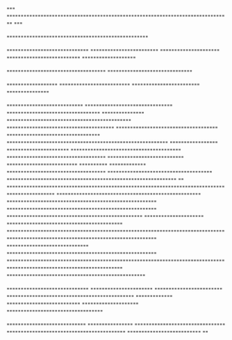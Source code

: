 """
"""""""""""""""""""""""""""""""""""""""""""""""""""""""""""""""""""""""""""""""
"""

""""""""""""""""""""""""""""""""""""""""""""""""""

"""""""""""""""""""""""""""""
""""""""""""""""""""""""
"""""""""""""""""""""
""""""""""""""""""""""""""
"""""""""""""""""""


"""""""""""""""""""""""""""""""""""
""""""""""""""""""""""""""""""

""""""""""""""""""
"""""""""""""""""""""""""
""""""""""""""""""""""""
"""""""""""""""

"""""""""""""""""""""""""""
"""""""""""""""""""""""""""""""
"""""""""""""""""""""""""""""""""
"""""""""""""""
""""""""""""""""""""""""""""""""""""""""""""
""""""""""""""""""""""""""""""""""""""
""""""""""""""""""""""""""""""""""""
"""""""""""""""""""""""""""""""""
"""""""""""""""""""""""""""""""""""""""""""""""""""""""""
"""""""""""""""""
""""""""""""""""""""""
"""""""""""""""""""""""""""""""""""""""
"""""""""""""""""""""""""""""""""""
"""""""""""""""""""""""""""
"""""""""""""""""""""""""
""""""""""
"""""""""""""
"""""""""""""""""""""""""""""""""""
"""""""""""""""""""""""""""""""""""""
""""""""""""""""""""""""""""""""""""""""""""""""""""""""""""
""
""""""""""""""""""""""""""""""""""""""""""""""""""""""""""""""""""""""""""""""""""""""""""""""
"""""""""""""""""""""""""""""""""""""""""""""""""""
"""""""""""""""""""""""""""""""""""""""""""""""""""""
"""""""""""""""""""""""""""""""""""""""""""""""""""""
""""""""""""""""""""""""""""""""""""""""""""""""
"""""""""""""""""""""
"""""""""""""""""""""""""""""""""""""""""
""""""""""""""""""""""""""""""""""""""""""""""""""""""""""""""""""""""""""""""""""""""""""""""""""""""""""""""""""""""""""""""""""
"""""""""""""""""""""""""""""
"""""""""""""""""""""""""""""""""""""""""""""""""""""
""""""""""""""""""""""""""""""""""""""""""""""""""""""""""""""""""""""""""""""""""""""""""""""""""""""""""""""""""""""
"""""""""""""""""""""""""""""""""""""""""""""""""

"""""""""""""""""""""""""""""
""""""""""""""""""""""
""""""""""""""""""""""""
"""""""""""""""""""""""""""""""""""""""""""""
"""""""""""""
""""""""""""""""""""""""""
""""""""""""""""""""
""""""""""""""""""""""""""""""""""

""""""""""""""""""""""""""""
""""""""""""""""
""""""""""""""""""""""""""""""""
""""""""""""""""""""""""""""""""""""""""""
""""""""""""""""""""""""""
""
